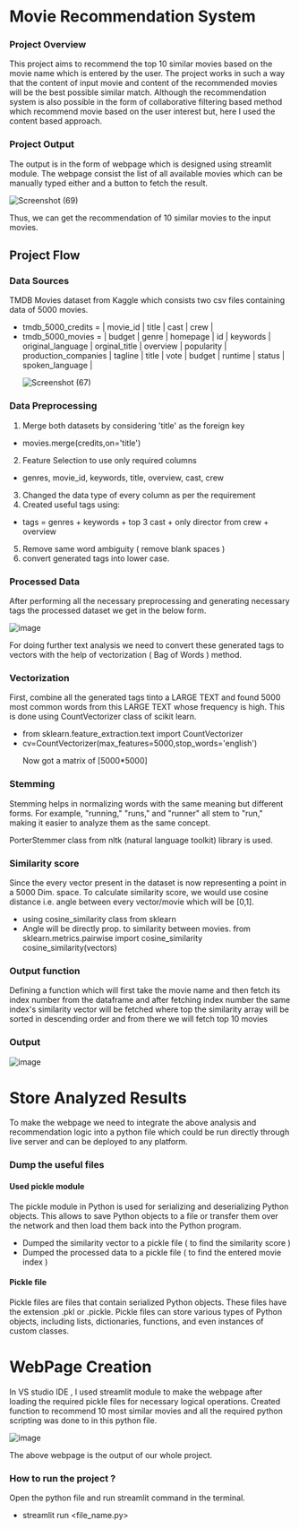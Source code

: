 # Movie Recommendation System


### Project Overview
This project aims to recommend the top 10 similar movies based on the movie name which is entered by the user. The project works in such a way that the content of input movie and content of the recommended movies will be the best possible similar match.
Although the recommendation system is also possible in the form of collaborative filtering based method which recommend movie based on the user interest but, here I used the content based approach.

### Project Output
The output is in the form of webpage which is designed using streamlit module. The webpage consist the list of all available movies which can be manually typed either and a button to fetch the result. <p> </p>
![Screenshot (69)](https://github.com/sachin-0502/movie_recommendation/assets/144464445/b2cbc429-973f-4a16-9795-6ce316e13b10)

Thus, we can get the recommendation of 10 similar movies to the input movies.

## Project Flow


### Data Sources
TMDB Movies dataset from Kaggle which consists two csv files containing data of 5000 movies.
- tmdb_5000_credits = | movie_id | title | cast | crew |
- tmdb_5000_movies  = | budget | genre | homepage | id | keywords | original_language | orginal_title | overview | popularity | production_companies | tagline | title | vote | budget | runtime | status | spoken_language | <p> </p>
![Screenshot (67)](https://github.com/sachin-0502/movie_recommendation/assets/144464445/5d83e51e-67af-4e49-8f51-594ac5c33100)



### Data Preprocessing
1. Merge both datasets by considering 'title' as the foreign key
- movies.merge(credits,on='title')
2. Feature Selection to use only required columns
- genres, movie_id, keywords, title, overview, cast, crew
3. Changed the data type of every column as per the requirement
4. Created useful tags using:
- tags = genres + keywords + top 3 cast + only director from crew + overview
5. Remove same word ambiguity ( remove blank spaces )
6. convert generated tags into lower case.

### Processed Data
After performing all the necessary preprocessing and generating necessary tags the processed dataset we get in the below form.<p> </p> 

![image](https://github.com/sachin-0502/movie_recommendation/assets/144464445/bde1295c-c336-4d98-81c0-0b8ec0f77547)

For doing further text analysis we need to convert these generated tags to vectors with the help of vectorization ( Bag of Words ) method.

### Vectorization
First, combine all the generated tags tinto a LARGE TEXT and found 5000 most common words from this LARGE TEXT whose frequency is high. This is done using CountVectorizer class of scikit learn. <p> </p>
- from sklearn.feature_extraction.text import CountVectorizer
- cv=CountVectorizer(max_features=5000,stop_words='english') <p> </p>
Now got a matrix of [5000*5000]

### Stemming
Stemming helps in normalizing words with the same meaning but different forms. For example, "running," "runs," and "runner" all stem to "run," making it easier to analyze them as the same concept.<p> </p>
PorterStemmer class from nltk (natural language toolkit) library is used.  

### Similarity score
Since the every vector present in the dataset is now representing a point in a 5000 Dim. space. To calculate similarity score, we would use cosine distance i.e. angle between every vector/movie which will be [0,1].
- using cosine_similarity class from sklearn
- Angle will be directly prop. to similarity between movies.
  from sklearn.metrics.pairwise import cosine_similarity  
  cosine_similarity(vectors)

### Output function
Defining a function which will first take the movie name and then fetch its index number from the dataframe and after fetching index number the same index's similarity vector will be fetched where top the similarity array will be sorted in descending order and from there we will fetch top 10 movies

### Output
![image](https://github.com/sachin-0502/movie_recommendation/assets/144464445/3edbf7d2-eb56-45ed-be09-a38a0866a9f4)


# Store Analyzed Results
To make the webpage we need to integrate the above analysis and recommendation logic into a python file which could be run directly through live server and can be deployed to any platform.
### Dump the useful files

#### Used pickle module
The pickle module in Python is used for serializing and deserializing Python objects. This allows to save Python objects to a file or transfer them over the network and then load them back into the Python program. 
- Dumped the similarity vector to a pickle file ( to find the similarity score )
- Dumped the processed data to a pickle file ( to find the entered movie index )

#### Pickle file
Pickle files are files that contain serialized Python objects. These files have the extension .pkl or .pickle. Pickle files can store various types of Python objects, including lists, dictionaries, functions, and even instances of custom classes.

# WebPage Creation
In VS studio IDE , I used streamlit module to make the webpage after loading the required pickle files for necessary logical operations. Created function to recommend 10 most similar movies and all the required python scripting was done to  in this python file. <p> </p>
![image](https://github.com/sachin-0502/movie_recommendation/assets/144464445/b673195a-f8d0-478c-a3c5-2d387d1129c8) <p> </p>
The above webpage is the output of our whole project.

### How to run the project ?
Open the python file and run streamlit command in the terminal.
- streamlit run <file_name.py>





 
